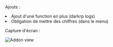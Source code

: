 Ajouts :
<li>Ajout d'une function en plus (darkrp logs)</li>
<li>Obligation de mettre des chiffres (dans le menu)</li>

Capture d'écran :
<p><img src="https://i.imgur.com/bLoy4LX.jpg" alt="Addon view" data-canonical-src="https://i.imgur.com/bLoy4LX.jpg" style="max-width:100%;"></p>
